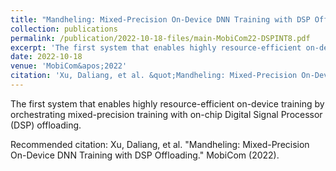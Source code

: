 ```yaml
---
title: "Mandheling: Mixed-Precision On-Device DNN Training with DSP Offloading"
collection: publications
permalink: /publication/2022-10-18-files/main-MobiCom22-DSPINT8.pdf
excerpt: 'The first system that enables highly resource-efficient on-device training by orchestrating mixed-precision training with on-chip Digital Signal Processor (DSP) offloading.'
date: 2022-10-18
venue: 'MobiCom&apos;2022'
citation: 'Xu, Daliang, et al. &quot;Mandheling: Mixed-Precision On-Device DNN Training with DSP Offloading.&quot; MobiCom (2022).'
---
```

The first system that enables highly resource-efficient on-device training by orchestrating mixed-precision training with on-chip Digital Signal Processor (DSP) offloading.

Recommended citation: Xu, Daliang, et al. "Mandheling: Mixed-Precision On-Device DNN Training with DSP Offloading." MobiCom (2022).